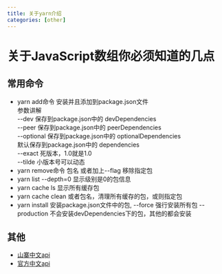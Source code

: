 ```yaml
---
title: 关于yarn介绍
categories: [other]
---
```

# 关于JavaScript数组你必须知道的几点

## 常用命令 
* yarn add命令  安装并且添加到package.json文件      
   参数讲解      
   --dev 保存到package.json中的 devDependencies      
   --peer 保存到package.json中的 peerDependencies      
   --optional 保存到package.json中的 optionalDependencies     
   默认保存到package.json中的 dependencies      
   --exact 死版本，1.0就是1.0     
   --tilde 小版本号可以动态    
* yarn remove命令 包名 或者加上--flag  移除指定包 
* yarn list --depth=0 显示级别是0的包信息
* yarn cache ls 显示所有缓存包
* yarn cache clean 或者包名，清理所有缓存的包，或则指定包
* yarn install 安装package.json文件中的包,  --force 强行安装所有包  --production 不会安装devDependencies下的包，其他的都会安装
    
    

## 其他
* [山寨中文api](https://yarn.bootcss.com/docs/cli/)
* [官方中文api](https://yarnpkg.com/zh-Hans/docs/cli/)




